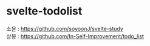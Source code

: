 # svelte-todolist

소윤 : https://github.com/soyoonJ/svelte-study
<br/>상봉 : https://github.com/In-Self-Improvement/todo_list

